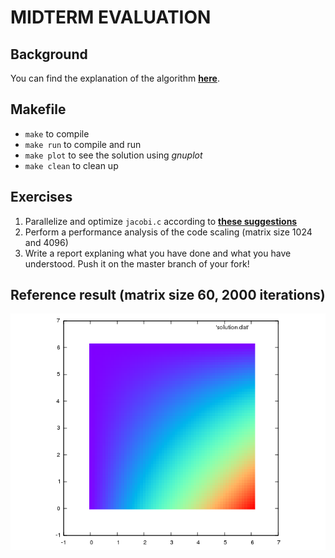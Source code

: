 # MIDTERM EVALUATION
## Background

You can find the explanation of the algorithm [**here**](./aux/jacobiBackground.html).

## Makefile
- `make` to compile
- `make run` to compile and run
- `make plot` to see the solution using *gnuplot*
- `make clean` to clean up



## Exercises
1. Parallelize and optimize `jacobi.c` according to [**these suggestions**](./aux/JacobiExercise3.html)
2. Perform a performance analysis of the code scaling (matrix size 1024 and 4096)
3. Write a report explaning what you have done and what you have understood. Push it on the master branch of your fork!

## Reference result (matrix size 60, 2000 iterations)

	
![](./aux/ref.png)
